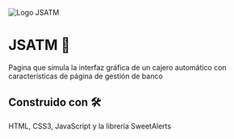 ![Logo JSATM](http://dixho.me/media/logo.png?raw=true "Logo JSATM")

# JSATM 🏧

Pagina que simula la interfaz gráfica de un cajero automático con características de página de gestión de banco




## Construido con 🛠️

HTML,
CSS3, JavaScript y la librería SweetAlerts
